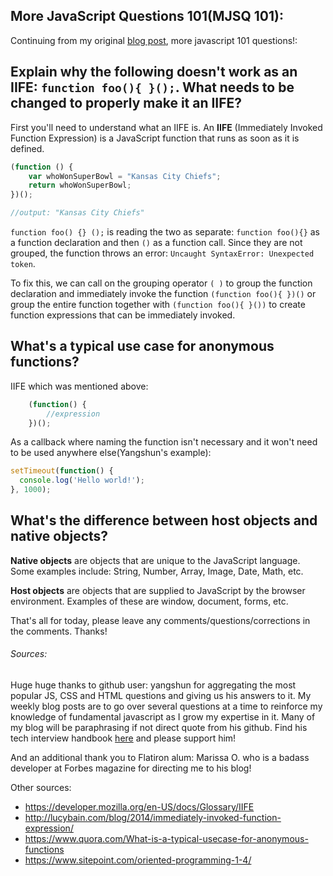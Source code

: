 ## More JavaScript Questions 101(MJSQ 101): 

Continuing from my original [blog post]("https://dev.to/danvyle/more-javascript-fundamentals-101-4d5d"), more javascript 101 questions!:

## Explain why the following doesn't work as an IIFE: `function foo(){ }();`. What needs to be changed to properly make it an IIFE?

First you'll need to understand what an IIFE is. An **IIFE** (Immediately Invoked Function Expression) is a JavaScript function that runs as soon as it is defined.

```javascript  
(function () {
    var whoWonSuperBowl = "Kansas City Chiefs";
    return whoWonSuperBowl;
})();

//output: "Kansas City Chiefs"

```
`function foo() {} ();` is reading the two as separate: `function foo(){}` as a function declaration and then `()` as a function call. Since they are not grouped, the function throws an error: `Uncaught SyntaxError: Unexpected token`. 

To fix this, we can call on the grouping operator `( )` to group the function declaration and immediately invoke the function `(function foo(){ })()` or group the entire function together with `(function foo(){ }())` to create function expressions that can be immediately invoked.

## What's a typical use case for anonymous functions?

IIFE which was mentioned above:

```javascript
    (function() {
        //expression
    })();
```
As a callback where naming the function isn't necessary and it won't need to be used anywhere else(Yangshun's example):

```js
setTimeout(function() {
  console.log('Hello world!');
}, 1000);
```

## What's the difference between host objects and native objects?

**Native objects** are objects that are unique to the JavaScript language. Some examples include: String, Number, Array, Image, Date, Math, etc.

**Host objects** are objects that are supplied to JavaScript by the browser environment. Examples of these are window, document, forms, etc.

That's all for today, please leave any comments/questions/corrections in the comments. Thanks!


###### Sources:
Huge huge thanks to github user: yangshun for aggregating the most popular JS, CSS and HTML questions and giving us his answers to it. My weekly blog posts are to go over several questions at a time to reinforce my knowledge of fundamental javascript as I grow my expertise in it. Many of my blog will be paraphrasing if not direct quote from his github. Find his tech interview handbook [here]("https://github.com/yangshun/front-end-interview-handbook/blob/master/questions/javascript-questions.md#whats-the-difference-between-call-and-apply") and please support him!

And an additional thank you to Flatiron alum: Marissa O. who is a badass developer at Forbes magazine for directing me to his blog!

Other sources:

* https://developer.mozilla.org/en-US/docs/Glossary/IIFE
* http://lucybain.com/blog/2014/immediately-invoked-function-expression/
* https://www.quora.com/What-is-a-typical-usecase-for-anonymous-functions
* https://www.sitepoint.com/oriented-programming-1-4/



